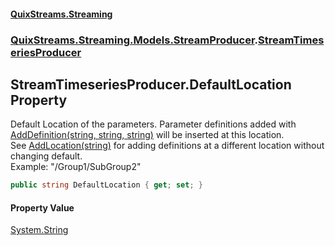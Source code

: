 #### [QuixStreams.Streaming](index.md 'index')
### [QuixStreams.Streaming.Models.StreamProducer](QuixStreams.Streaming.Models.StreamProducer.md 'QuixStreams.Streaming.Models.StreamProducer').[StreamTimeseriesProducer](StreamTimeseriesProducer.md 'QuixStreams.Streaming.Models.StreamProducer.StreamTimeseriesProducer')

## StreamTimeseriesProducer.DefaultLocation Property

Default Location of the parameters. Parameter definitions added with [AddDefinition(string, string, string)](StreamTimeseriesProducer.AddDefinition(string,string,string).md 'QuixStreams.Streaming.Models.StreamProducer.StreamTimeseriesProducer.AddDefinition(string, string, string)') will be inserted at this location.  
See [AddLocation(string)](StreamTimeseriesProducer.AddLocation(string).md 'QuixStreams.Streaming.Models.StreamProducer.StreamTimeseriesProducer.AddLocation(string)') for adding definitions at a different location without changing default.  
Example: "/Group1/SubGroup2"

```csharp
public string DefaultLocation { get; set; }
```

#### Property Value
[System.String](https://docs.microsoft.com/en-us/dotnet/api/System.String 'System.String')
